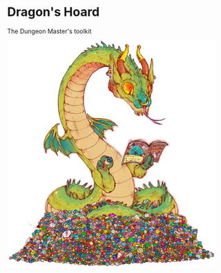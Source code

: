 # Dragon's Hoard
The Dungeon Master's toolkit

![Mascot](https://raw.githubusercontent.com/RGBKnights/expeditio/master/expeditio-mascot.png)
